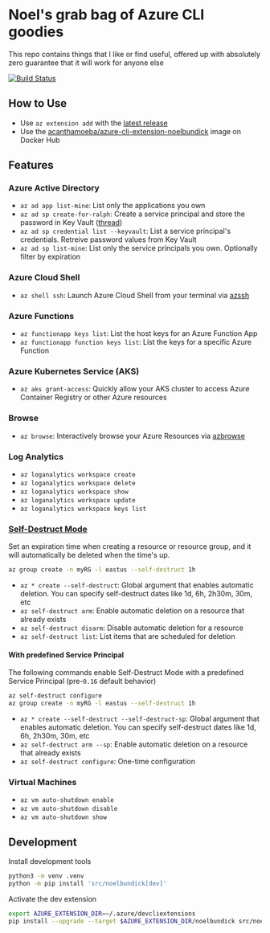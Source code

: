 # Noel's grab bag of Azure CLI goodies

This repo contains things that I like or find useful, offered up with absolutely zero guarantee that it will work for anyone else

[![Build Status](https://dev.azure.com/noelbundick/noelbundick/_apis/build/status/azure-cli-extension-noelbundick?branchName=master)](https://dev.azure.com/noelbundick/noelbundick/_build/latest?definitionId=24?branchName=master)

## How to Use

* Use `az extension add` with the [latest release](https://github.com/noelbundick/azure-cli-extension-noelbundick/releases)
* Use the [acanthamoeba/azure-cli-extension-noelbundick](https://hub.docker.com/r/acanthamoeba/azure-cli-extension-noelbundick/) image on Docker Hub

## Features

### Azure Active Directory

* `az ad app list-mine`: List only the applications you own
* `az ad sp create-for-ralph`: Create a service principal and store the password in Key Vault ([thread](https://twitter.com/acanthamoeba/status/988185653199360002))
* `az ad sp credential list --keyvault`: List a service principal's credentials. Retreive password values from Key Vault
* `az ad sp list-mine`: List only the service principals you own. Optionally filter by expiration

### Azure Cloud Shell

* `az shell ssh`: Launch Azure Cloud Shell from your terminal via [azssh](https://github.com/noelbundick/azssh)

### Azure Functions

* `az functionapp keys list`: List the host keys for an Azure Function App
* `az functionapp function keys list`: List the keys for a specific Azure Function

### Azure Kubernetes Service (AKS)

* `az aks grant-access`: Quickly allow your AKS cluster to access Azure Container Registry or other Azure resources

### Browse

* `az browse`: Interactively browse your Azure Resources via [azbrowse](https://github.com/lawrencegripper/azbrowse)

### Log Analytics

* `az loganalytics workspace create`
* `az loganalytics workspace delete`
* `az loganalytics workspace show`
* `az loganalytics workspace update`
* `az loganalytics workspace keys list`

### [Self-Destruct Mode](docs/self-destruct.md)

Set an expiration time when creating a resource or resource group, and it will automatically be deleted when the time's up.

```bash
az group create -n myRG -l eastus --self-destruct 1h
```

* `az * create --self-destruct`: Global argument that enables automatic deletion. You can specify self-destruct dates like 1d, 6h, 2h30m, 30m, etc
* `az self-destruct arm`: Enable automatic deletion on a resource that already exists
* `az self-destruct disarm`: Disable automatic deletion for a resource
* `az self-destruct list`: List items that are scheduled for deletion

#### With predefined Service Principal

The following commands enable Self-Destruct Mode with a predefined Service Principal (pre-`0.16` default behavior)

```bash
az self-destruct configure
az group create -n myRG -l eastus --self-destruct 1h
```

* `az * create --self-destruct --self-destruct-sp`: Global argument that enables automatic deletion. You can specify self-destruct dates like 1d, 6h, 2h30m, 30m, etc
* `az self-destruct arm --sp`: Enable automatic deletion on a resource that already exists
* `az self-destruct configure`: One-time configuration

### Virtual Machines

* `az vm auto-shutdown enable`
* `az vm auto-shutdown disable`
* `az vm auto-shutdown show`

## Development

Install development tools

```bash
python3 -m venv .venv
python -m pip install 'src/noelbundick[dev]'
```

Activate the dev extension

```bash
export AZURE_EXTENSION_DIR=~/.azure/devcliextensions
pip install --upgrade --target $AZURE_EXTENSION_DIR/noelbundick src/noelbundick
```